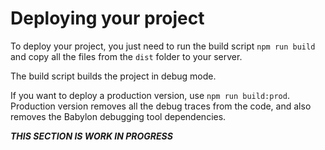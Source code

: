 # Deploying your project

To deploy your project, you just need to run the build script `npm run build` and copy all the files from the `dist` folder to your server.

The build script builds the project in debug mode.

If you want to deploy a production version, use `npm run build:prod`. Production version removes all the debug traces from the code, and also removes the Babylon debugging tool dependencies.

***THIS SECTION IS WORK IN PROGRESS***